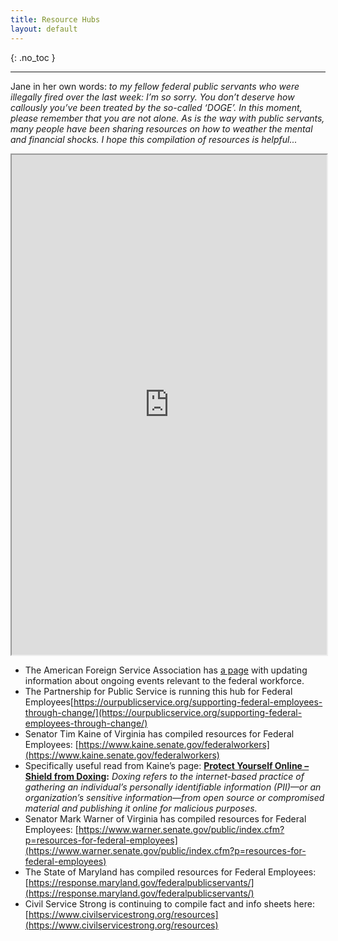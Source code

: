 ```yaml
---
title: Resource Hubs
layout: default
---
```


{: .no_toc }

---
Jane in her own words: *to my fellow federal public servants who were illegally fired over the last week: I’m so sorry. You don’t deserve how callously you’ve been treated by the so-called ‘DOGE’. In this moment, please remember that you are not alone. As is the way with public servants, many people have been sharing resources on how to weather the mental and financial shocks. I hope this compilation of resources is helpful...*
<iframe src="https://github.com/janejuenyang/persist/blob/main/README.md" width="100%" height="800px"></iframe>

- The American Foreign Service Association has [a page](https://afsa.org/foreign-service-workforce-resource-hub?utm_campaign=6870816-Trump%20Administration%20News&utm_medium=email&_hsenc=p2ANqtz-9rX0FVBVJUuCamsJ-ajW9QN1a_WE6RQaGIlqgLhpK3kU4on8tKVzAhK8MPQqiGlzLm889oxxp3cYiHihoW-8Tsn5-UMA&_hsmi=346157336&utm_content=346157336&utm_source=hs_email) with updating information about ongoing events relevant to the federal workforce.
- The Partnership for Public Service is running this hub for Federal Employees[https://ourpublicservice.org/supporting-federal-employees-through-change/](https://ourpublicservice.org/supporting-federal-employees-through-change/)
- Senator Tim Kaine of Virginia has compiled resources for Federal Employees: [https://www.kaine.senate.gov/federalworkers](https://www.kaine.senate.gov/federalworkers)
- Specifically useful read from Kaine’s page: **[Protect Yourself Online – Shield from Doxing](https://www.kaine.senate.gov/imo/media/doc/protect_yourself_online_-_shield_from_doxing.pdf):**
*Doxing refers to the internet-based practice of gathering an individual’s personally identifiable information (PII)—or an organization’s sensitive information—from open source or compromised material and publishing it online for malicious purposes.*
- Senator Mark Warner of Virginia has compiled resources for Federal Employees: [https://www.warner.senate.gov/public/index.cfm?p=resources-for-federal-employees](https://www.warner.senate.gov/public/index.cfm?p=resources-for-federal-employees)
- The State of Maryland has compiled resources for Federal Employees:[https://response.maryland.gov/federalpublicservants/](https://response.maryland.gov/federalpublicservants/)
- Civil Service Strong is continuing to compile fact and info sheets here: [https://www.civilservicestrong.org/resources](https://www.civilservicestrong.org/resources)